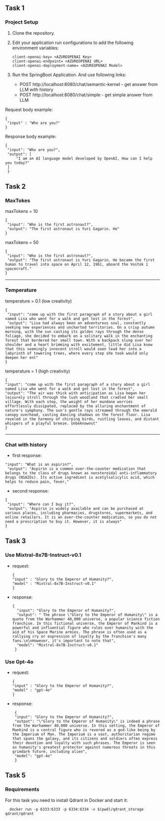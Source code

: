 ## Task 1
### Project Setup
1. Clone the repository.
2. Edit your application run configurations to add the following environment variables:
   ```
   client-openai-key= <AZUREOPENAI Key>
   client-openai-endpoint= <AZUREOPENAI URL>
   client-openai-deployment-name= <AZUREOPENAI Model>
   ```
3. Run the SpringBoot Application. And use following links:

   - POST http://localhost:8080/chat/semantic-kernel - get answer from LLM with history
   - POST http://localhost:8080/chat/simple - get simple answer from LLM


 Request body example:
   ```
   {
    "input" : "Who are you?"      
   }
   ```

 Response body example:
   ```
   {
    "input": "Who are you?",
    "output": [
        "I am an AI language model developed by OpenAI, How can I help you today?"
    ]
    }
   ```

## Task 2

### MaxTokes

   maxTokens = 10
   ```
   {
    "input": "Who is the first astronaut?",
    "output": "The first astronaut is Yuri Gagarin. He"
   }
   ```

   maxTokens = 50
   ```
   {
    "input": "Who is the first astronaut?",
    "output": "The first astronaut is Yuri Gagarin. He became the first human to travel into space on April 12, 1961, aboard the Vostok 1 spacecraft."
   }
   ```

   ---
### Temperature

   temperature = 0.1 (low creativity) 
   ```
   {
    "input": "come up with the first paragraph of a story about a girl named Lisa who went for a walk and got lost in the forest",
    "output": "Lisa had always been an adventurous soul, constantly seeking new experiences and uncharted territories. On a crisp autumn morning, with the sun casting its golden rays through the dense foliage, she decided to embark on a solitary walk in the enchanting forest that bordered her small town. With a backpack slung over her shoulder and a heart brimming with excitement, little did Lisa know that this seemingly innocent stroll would soon lead her into a labyrinth of towering trees, where every step she took would only deepen her ent"
   }
   ```

   temperature = 1 (high creativity)
   ```
   {
   "input": "come up with the first paragraph of a story about a girl named Lisa who went for a walk and got lost in the forest",
   "output": "The air was thick with anticipation as Lisa began her leisurely stroll through the lush woodland that cradled her small village. With each step, the weight of her mundane worries effortlessly dissipated, replaced by the alluring enchantment of nature's symphony. The sun's gentle rays streamed through the emerald canopy overhead, casting dancing shadows on the forest floor. Lisa reveled in the harmony of chirping birds, rustling leaves, and distant whispers of a playful breeze. Unbeknownst"
   }
   ```

   ---
### Chat with history
   
   * first response:
   ```
   "input": "What is an aspirin?",
    "output": "Aspirin is a common over-the-counter medication that belongs to the class of drugs known as nonsteroidal anti-inflammatory drugs (NSAIDs). Its active ingredient is acetylsalicylic acid, which helps to reduce pain, fever,"
   ```

   * second response:
   ```
   {
    "input": "Where can I buy it?",
    "output": "Aspirin is widely available and can be purchased at various places, including pharmacies, drugstores, supermarkets, and online retailers. It is an over-the-counter medication, so you do not need a prescription to buy it. However, it is always"
   }
   ```

## Task 3

### Use Mixtral-8x7B-Instruct-v0.1
* request:
   ```
   {
   "input" : "Glory to the Emperor of Humanity?",
   "model" : "Mixtral-8x7B-Instruct-v0.1"      
   }
   ```
* response:
  ```
  {
    "input": "Glory to the Emperor of Humanity?",
    "output": " The phrase \"Glory to the Emperor of Humanity\" is a quote from the Warhammer 40,000 universe, a popular science fiction franchise. In this fictional universe, the Emperor of Mankind is a powerful and influential figure who rules over humanity with the aid of his Space Marine armies. The phrase is often used as a rallying cry or expression of loyalty by the franchise's many fans.\n\nHowever, it's important to note that",
    "model": "Mixtral-8x7B-Instruct-v0.1"
   }
  ```

### Use Gpt-4o
* request:
   ```
   {
   "input" : "Glory to the Emperor of Humanity?",
   "model" : "gpt-4o"      
   }
   ```
* response:
  ```
   {
   "input": "Glory to the Emperor of Humanity?",
   "output": "\"Glory to the Emperor of Humanity\" is indeed a phrase from the Warhammer 40,000 universe. In this setting, the Emperor of Mankind is a central figure who is revered as a god-like being by the Imperium of Man. The Imperium is a vast, authoritarian regime that spans the galaxy, and its citizens and soldiers often express their devotion and loyalty with such phrases. The Emperor is seen as humanity's greatest protector against numerous threats in this grimdark future, including alien",
   "model": "gpt-4o"
   }
  ```

## Task 5
### Requirements
For this task you need to install Qdrant in Docker and start it:
  ```
    docker run -p 6333:6333 -p 6334:6334 -v $(pwd)/qdrant_storage qdrant/qdrant
  ```
